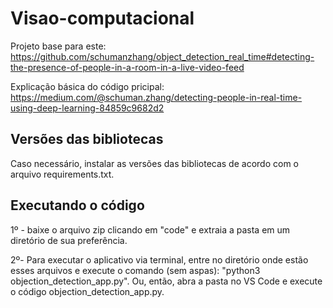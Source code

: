 # Visao-computacional

Projeto base para este: https://github.com/schumanzhang/object_detection_real_time#detecting-the-presence-of-people-in-a-room-in-a-live-video-feed

Explicação básica do código pricipal: https://medium.com/@schuman.zhang/detecting-people-in-real-time-using-deep-learning-84859c9682d2

## Versões das bibliotecas
Caso necessário, instalar as versões das bibliotecas de acordo com o arquivo requirements.txt.

## Executando o código
1º - baixe o arquivo zip clicando em "code" e extraia a pasta em um diretório de sua preferência.

2º- Para executar o aplicativo via terminal, entre no diretório onde estão esses arquivos e execute o comando (sem aspas): "python3 objection_detection_app.py". Ou, então, abra a pasta no VS Code e execute o código objection_detection_app.py.
